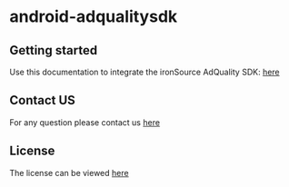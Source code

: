 # android-adqualitysdk  

## Getting started
Use this documentation to integrate the ironSource AdQuality SDK: [here](https://support.soomla.com/hc/en-us/articles/4404831674641?agent=android)


## Contact US 
For any question please contact us [here](https://ironsrc.formtitan.com/knowledge-center#/)

## License 
The license can be viewed [here](https://github.com/ironsource-mobile/android-adqualitysdk/blob/main/LICENSE)
